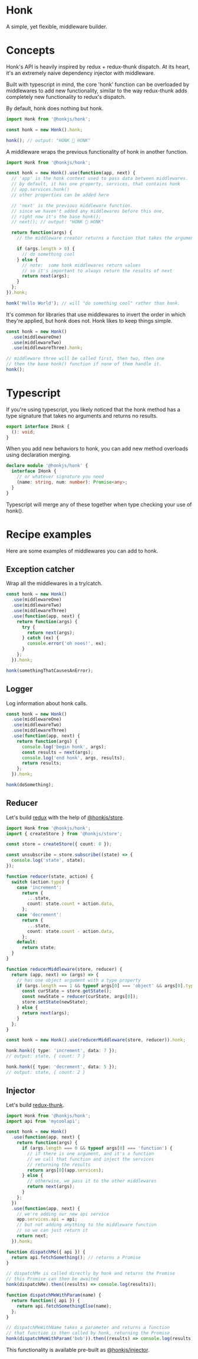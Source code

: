 # Honk

A simple, yet flexible, middleware builder.

# Concepts

Honk's API is heavily inspired by redux + redux-thunk dispatch. At its heart, it's an extremely naive dependency injector with middleware.

Built with typescript in mind, the core 'honk' function can be overloaded by middlewares to add new functionality, similar to the way redux-thunk adds completely new functionality to redux's dispatch.

By default, honk does nothing but honk.

```ts
import Honk from '@honkjs/honk';

const honk = new Honk().honk;

honk(); // output: "HONK 🚚 HONK"
```

A middleware wraps the previous functionality of honk in another function.

```ts
import Honk from '@honkjs/honk';

const honk = new Honk().use(function(app, next) {
  // 'app' is the honk context used to pass data between middlewares.
  // by default, it has one property, services, that contains honk
  // app.services.honk()
  // other properties can be added here

  // 'next' is the previous middleware function.
  // since we haven't added any middlewares before this one,
  // right now it's the base honk();
  // next(); // output: "HONK 🚚 HONK"

  return function(args) {
    // the middleware creator returns a function that takes the argument array passed into honk.

    if (args.length > 0) {
      // do something cool
    } else {
      // note:  some honk middlewares return values
      // so it's important to always return the results of next
      return next(args);
    }
  };
}).honk;

honk('Hello World'); // will "do something cool" rather than honk.
```

It's common for libraries that use middlewares to invert the order in which they're applied, but honk does not. Honk likes to keep things simple.

```ts
const honk = new Honk()
  .use(middlewareOne)
  .use(middlewareTwo)
  .use(middlewareThree).honk;

// middleware three will be called first, then two, then one
// then the base honk() function if none of them handle it.
honk();
```

# Typescript

If you're using typescript, you likely noticed that the honk method has a type signature that takes no arguments and returns no results.

```ts
export interface IHonk {
  (): void;
}
```

When you add new behaviors to honk, you can add new method overloads using declaration merging.

```ts
declare module '@honkjs/honk' {
  interface IHonk {
    // or whatever signature you need
    (name: string, num: number): Promise<any>;
  }
}
```

Typescript will merge any of these together when type checking your use of honk().

# Recipe examples

Here are some examples of middlewares you can add to honk.

## Exception catcher

Wrap all the middlewares in a try/catch.

```ts
const honk = new Honk()
  .use(middlewareOne)
  .use(middlewareTwo)
  .use(middlewareThree)
  .use(function(app, next) {
    return function(args) {
      try {
        return next(args);
      } catch (ex) {
        console.error('oh noes!', ex);
      }
    };
  }).honk;

honk(somethingThatCausesAnError);
```

## Logger

Log information about honk calls.

```ts
const honk = new Honk()
  .use(middlewareOne)
  .use(middlewareTwo)
  .use(middlewareThree)
  .use(function(app, next) {
    return function(args) {
      console.log('begin honk', args);
      const results = next(args);
      console.log('end honk', args, results);
      return results;
    };
  }).honk;

honk(doSomething);
```

## Reducer

Let's build [redux](https://redux.js.org/) with the help of [@honkjs/store](../store).

```ts
import Honk from '@honkjs/honk';
import { createStore } from '@honkjs/store';

const store = createStore({ count: 0 });

const unsubscribe = store.subscribe((state) => {
  console.log('state', state);
});

function reducer(state, action) {
  switch (action.type) {
    case 'increment':
      return {
        ...state,
        count: state.count + action.data,
      };
    case 'decrement':
      return {
        ...state,
        count: state.count - action.data,
      };
    default:
      return state;
  }
}

function reducerMiddleware(store, reducer) {
  return (app, next) => (args) => {
    // has one object argument with a type property
    if (args.length === 1 && typeof args[0] === 'object' && args[0].type) {
      const curState = store.getState();
      const newState = reducer(curState, args[0]);
      store.setState(newState);
    } else {
      return next(args);
    }
  };
}

const honk = new Honk().use(reducerMiddleware(store, reducer)).honk;

honk.honk({ type: 'increment', data: 7 });
// output: state, { count: 7 }

honk.honk({ type: 'decrement', data: 5 });
// output: state, { count: 2 }
```

## Injector

Let's build [redux-thunk](https://github.com/reduxjs/redux-thunk).

```ts
import Honk from '@honkjs/honk';
import api from 'mycoolapi';

const honk = new Honk()
  .use(function(app, next) {
    return function(args) {
      if (args.length === 0 && typeof args[0] === 'function') {
        // if there is one argument, and it's a function
        // we call that function and inject the services
        // returning the results
        return args[0](app.services);
      } else {
        // otherwise, we pass it to the other middlewares
        return next(args);
      }
    };
  })
  .use(function(app, next) {
    // we're adding our new api service
    app.services.api = api;
    // but not adding anything to the middleware function
    // so we can just return it
    return next;
  }).honk;

function dispatchMe({ api }) {
  return api.fetchSomething(); // returns a Promise
}

// dispatchMe is called directly by honk and returns the Promise
// this Promise can then be awaited
honk(dispatchMe).then((results) => console.log(results));

function dispatchMeWithParam(name) {
  return function({ api }) {
    return api.fetchSomethingElse(name);
  };
}

// dispatchMeWithName takes a parameter and returns a function
// that function is then called by honk, returning the Promise
honk(dispatchMeWithParam('bob')).then((results) => console.log(results));
```

This functionality is available pre-built as [@honkjs/injector](../injector).
